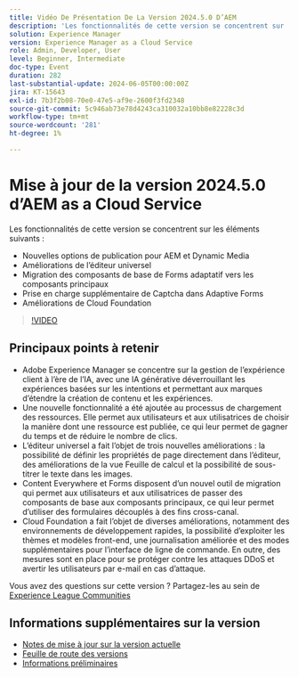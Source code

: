 ```yaml
---
title: Vidéo De Présentation De La Version 2024.5.0 D’AEM
description: 'Les fonctionnalités de cette version se concentrent sur : - Nouvelles options de publication pour AEM et les améliorations de l’éditeur universel Dynamic Media Migration des composants de base de Forms adaptatif vers les composants principaux Prise en charge supplémentaire de Captcha dans les améliorations de la base cloud de Forms adaptatif'
solution: Experience Manager
version: Experience Manager as a Cloud Service
role: Admin, Developer, User
level: Beginner, Intermediate
doc-type: Event
duration: 282
last-substantial-update: 2024-06-05T00:00:00Z
jira: KT-15643
exl-id: 7b3f2b08-70e0-47e5-af9e-2600f3fd2348
source-git-commit: 5c946ab73e78d4243ca310032a10bb8e82228c3d
workflow-type: tm+mt
source-wordcount: '281'
ht-degree: 1%

---
```


# Mise à jour de la version 2024.5.0 d’AEM as a Cloud Service

Les fonctionnalités de cette version se concentrent sur les éléments suivants :

* Nouvelles options de publication pour AEM et Dynamic Media
* Améliorations de l’éditeur universel
* Migration des composants de base de Forms adaptatif vers les composants principaux
* Prise en charge supplémentaire de Captcha dans Adaptive Forms
* Améliorations de Cloud Foundation

>[!VIDEO](https://video.tv.adobe.com/v/3429503/?learn=on)

## Principaux points à retenir

* Adobe Experience Manager se concentre sur la gestion de l’expérience client à l’ère de l’IA, avec une IA générative déverrouillant les expériences basées sur les intentions et permettant aux marques d’étendre la création de contenu et les expériences.
* Une nouvelle fonctionnalité a été ajoutée au processus de chargement des ressources. Elle permet aux utilisateurs et aux utilisatrices de choisir la manière dont une ressource est publiée, ce qui leur permet de gagner du temps et de réduire le nombre de clics.
* L’éditeur universel a fait l’objet de trois nouvelles améliorations : la possibilité de définir les propriétés de page directement dans l’éditeur, des améliorations de la vue Feuille de calcul et la possibilité de sous-titrer le texte dans les images.
* Content Everywhere et Forms disposent d’un nouvel outil de migration qui permet aux utilisateurs et aux utilisatrices de passer des composants de base aux composants principaux, ce qui leur permet d’utiliser des formulaires découplés à des fins cross-canal.
* Cloud Foundation a fait l’objet de diverses améliorations, notamment des environnements de développement rapides, la possibilité d’exploiter les thèmes et modèles front-end, une journalisation améliorée et des modes supplémentaires pour l’interface de ligne de commande. En outre, des mesures sont en place pour se protéger contre les attaques DDoS et avertir les utilisateurs par e-mail en cas d’attaque.


Vous avez des questions sur cette version ?  Partagez-les au sein de [Experience League Communities](https://adobe.ly/44Ofo8H)

## Informations supplémentaires sur la version

* [Notes de mise à jour sur la version actuelle](https://experienceleague.adobe.com/docs/experience-manager-cloud-service/content/release-notes/home.html?lang=fr)
* [Feuille de route des versions](https://experienceleague.adobe.com/docs/experience-manager-release-information/aem-release-updates/update-releases-roadmap.html?lang=fr)
* [Informations préliminaires](https://experienceleague.adobe.com/docs/experience-manager-cloud-service/content/release-notes/prerelease.html?lang=fr)
